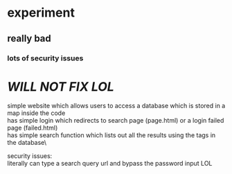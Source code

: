 # experiment
## really bad
### lots of security issues
# *WILL NOT FIX LOL*

simple website which allows users to access a database which is stored in a map inside the code\
has simple login which redirects to search page (page.html) or a login failed page (failed.html)\
has simple search function which lists out all the results using the tags in the database\

security issues:\
literally can type a search query url and bypass the password input LOL
